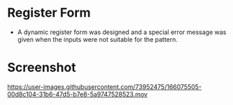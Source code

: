 # Register Form

- A dynamic register form was designed and a special error message was given when the inputs were not suitable for the pattern.

# Screenshot

https://user-images.githubusercontent.com/73952475/166075505-00d8c104-31b6-47d5-b7e8-5a9747528523.mov

